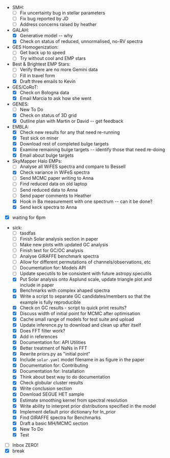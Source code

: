 - SMH:
  - [ ] Fix uncertainty bug in stellar parameters 
  - [ ] Fix bug reported by JD
  - [ ] Address concerns raised by heather 
- GALAH:
  - [X] Generative model -- why
  - [X] Check on status of reduced, unnormalised, no-RV spectra
- GES Homogenization:
  - [ ] Get back up to speed 
  - [ ] Try without cool and EMP stars
- Best & Brightest EMP Stars:
  - [ ] Verify there are no more Gemini data
  - [ ] Fill in travel form
  - [X] Draft three emails to Kevin
- GES/CoRoT:
  - [X] Check on Bologna data
  - [X] Email Marcia to ask how she went
- GENES:
  - [ ] New To Do
  - [X] Check on status of 3D grid
  - [X] Outline plan with Martin or David -- get feedback
- EMBLA:
  - [X] Check new results for any that need re-running
  - [X] Test sick on miner
  - [X] Download rest of completed bulge targets
  - [X] Examine remaining bulge targets -- identify those that need re-doing
  - [X] Email about bulge targets 
- SkyMapper Halo EMPs:
  - [ ] Analyse all WiFES spectra and compare to Bessell
  - [X] Check variance in WiFeS spectra
  - [ ] Send MCMC paper writing to Anna 
  - [ ] Find reduced data on old laptop
  - [ ] Send reduced data to Anna
  - [ ] Send paper comments to Heather
  - [X] Hook in Ba measurement with one spectrum -- can it be done?
  - [X] Send keck spectra to Anna
- [X] waiting for 6pm
- sick:
  - [ ] tasdfas
  - [ ] Finish Solar analysis section in paper
  - [ ] Make new plots with updated GC analysis
  - [ ] Finish text for GC/OC analysis
  - [ ] Analyse GIRAFFE benchmark spectra
  - [ ] Allow for different permutations of channels/observations, etc
  - [ ] Documentation for: Models API 
  - [ ] Update specutils to be consistent with future astropy.specutils
  - [X] Put Solar analysis onto Asplund scale, update triangle plot and include in paper
  - [X] Benchmarks with complex ahaped spectra 
  - [X] Write a script to separate GC candidates/members so that the example is fully reproducible
  - [X] Check on GC results - script to quick print results?
  - [X] Discuss width of initial point for MCMC after optimisation
  - [X] Cache small range of models for test suite and upload 
  - [X] Update inference.py to download and clean up after itself
  - [X] Does FFT filter work?
  - [X] Add in references
  - [X] Documentation for: API Utilities
  - [X] Better treatment of NaNs in FFT
  - [X] Rewrite priors.py as "initial point"
  - [X] Include `solar.yaml` model filename in as figure in the paper
  - [X] Documentation for: Contributing
  - [X] Documentation for: Installation
  - [X] Think about best way to do documentation
  - [X] Check globular cluster results
  - [X] Write conclusion section
  - [X] Download SEGUE HET sample
  - [X] Estimate smoothing kernel from spectral resolution
  - [X] Write ability to interpret prior distributions specified in the model
  - [X] Implement default prior dictionary for ln_prior
  - [X] Find GIRAFFE spectra for Benchmarks
  - [X] Draft a basic MH/MCMC section
  - [X] New To Do
  - [X] Test
- [ ] Inbox ZERO!
- [X] break
